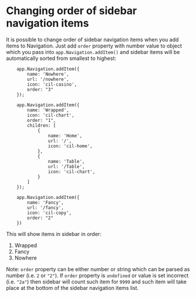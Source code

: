 # Changing order of sidebar navigation items

It is possible to change order of sidebar navigation items when you add items to Navigation. Just add `order` property with number value to object which you pass into `app.Navigation.addItem()` and sidebar items will be automatically sorted from smallest to highest: 

```
	app.Navigation.addItem({
		name: 'Nowhere',
		url: '/nowhere',
		icon: 'cil-casino',
		order: "3"
	});

	app.Navigation.addItem({
		name: 'Wrapped',
		icon: 'cil-chart',
		order: "1",
		children: [
			{
				name: 'Home',
				url: '/',
				icon: 'cil-home',
			},
			{
				name: 'Table',
				url: '/Table',
				icon: 'cil-chart',
			}
		]
	});

	app.Navigation.addItem({
		name: 'Fancy',
		url: '/fancy',
		icon: 'cil-copy',
		order: "2"
	})

```

This will show items in sidebar in order:
1) Wrapped
2) Fancy
3) Nowhere

Note: `order` property can be either number or string which can be parsed as number (i.e. `2` or `"2"`). If `order` property is `undefined` or value is set incorrect (i.e. `"2a"`) then sidebar will count such item for `9999` and such item will take place at the bottom of the sidebar navigation items list. 